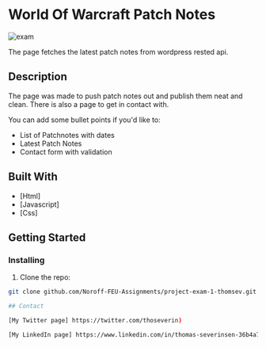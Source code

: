 # World Of Warcraft Patch Notes

![exam](https://user-images.githubusercontent.com/100193213/205643301-7a80c093-81e2-4e27-bd4e-1d7d28075cdd.JPG)


The page fetches the latest patch notes from wordpress rested api.

## Description

The page was made to push patch notes out and publish them neat and clean. There is also a page to get in contact with.

You can add some bullet points if you'd like to:

- List of Patchnotes with dates
- Latest Patch Notes
- Contact form with validation

## Built With

- [Html]
- [Javascript]
- [Css]

## Getting Started

### Installing


1. Clone the repo:

```bash
git clone github.com/Noroff-FEU-Assignments/project-exam-1-thomsev.git

## Contact

[My Twitter page] https://twitter.com/thoseverin)

[My LinkedIn page] https://www.linkedin.com/in/thomas-severinsen-36b4a71b0/

